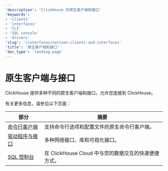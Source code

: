 ```yaml
---
'description': 'ClickHouse 的原生客户端和接口'
'keywords':
- 'clients'
- 'interfaces'
- 'CLI'
- 'SQL console'
- 'drivers'
'slug': '/interfaces/natives-clients-and-interfaces'
'title': '原生客户端和接口'
'doc_type': 'landing-page'
---
```



# 原生客户端与接口

ClickHouse 提供多种不同的原生客户端和接口，允许您连接到 ClickHouse。

有关更多信息，请参见以下页面：

| 部分                                                        | 摘要                                                                                  |
|--------------------------------------------------------------|--------------------------------------------------------------------------------------|
| [命令行客户端](/interfaces/cli)                      | 支持命令行选项和配置文件的原生命令行客户端。                                              |
| [驱动程序与接口](/interfaces/overview)              | 多种网络接口、库和可视化接口。                                                          |
| [SQL 控制台](/integrations/sql-clients/sql-console) | 在 ClickHouse Cloud 中与您的数据交互的快速便捷方式。                                   |

